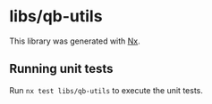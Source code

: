 # libs/qb-utils

This library was generated with [Nx](https://nx.dev).

## Running unit tests

Run `nx test libs/qb-utils` to execute the unit tests.
